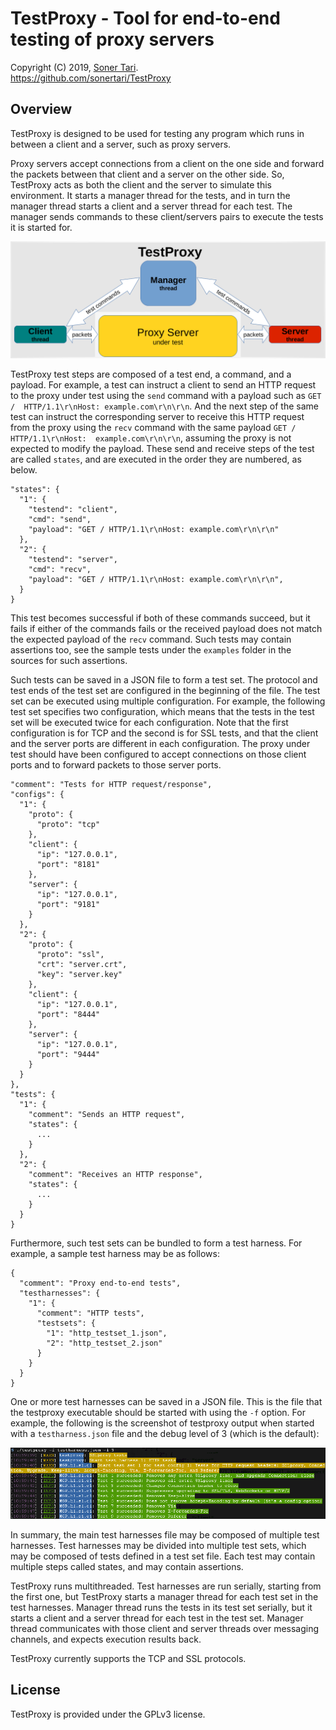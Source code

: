 # TestProxy - Tool for end-to-end testing of proxy servers

Copyright (C) 2019, [Soner Tari](http://comixwall.org).  
https://github.com/sonertari/TestProxy

## Overview

TestProxy is designed to be used for testing any program which runs in between 
a client and a server, such as proxy servers.

Proxy servers accept connections from a client on the one side and forward the 
packets between that client and a server on the other side. So, TestProxy acts 
as both the client and the server to simulate this environment. It starts a 
manager thread for the tests, and in turn the manager thread starts a client 
and a server thread for each test. The manager sends commands to these 
client/servers pairs to execute the tests it is started for.

![Operation Diagram](examples/OperationDiagram.png)

TestProxy test steps are composed of a test end, a command, and a payload. For 
example, a test can instruct a client to send an HTTP request to the proxy 
under test using the `send` command with a payload such as `GET / 
HTTP/1.1\r\nHost: example.com\r\n\r\n`. And the next step of the same test can 
instruct the corresponding server to receive this HTTP request from the proxy 
using the `recv` command with the same payload `GET / HTTP/1.1\r\nHost: 
example.com\r\n\r\n`, assuming the proxy is not expected to modify the 
payload. These send and receive steps of the test are called `states`, and are 
executed in the order they are numbered, as below.

```
"states": {
  "1": {
    "testend": "client",
    "cmd": "send",
    "payload": "GET / HTTP/1.1\r\nHost: example.com\r\n\r\n"
  },
  "2": {
    "testend": "server",
    "cmd": "recv",
    "payload": "GET / HTTP/1.1\r\nHost: example.com\r\n\r\n",
  }
}
```

This test becomes successful if both of these commands succeed, but it fails 
if either of the commands fails or the received payload does not match the 
expected payload of the `recv` command. Such tests may contain assertions too, 
see the sample tests under the `examples` folder in the sources for such 
assertions.

Such tests can be saved in a JSON file to form a test set. The protocol and 
test ends of the test set are configured in the beginning of the file. The 
test set can be executed using multiple configuration. For example, the 
following test set specifies two configuration, which means that the tests in 
the test set will be executed twice for each configuration. Note that the 
first configuration is for TCP and the second is for SSL tests, and that 
the client and the server ports are different in each configuration. The proxy 
under test should have been configured to accept connections on those client 
ports and to forward packets to those server ports.

```
"comment": "Tests for HTTP request/response",
"configs": {
  "1": {
    "proto": {
      "proto": "tcp"
    },
    "client": {
      "ip": "127.0.0.1",
      "port": "8181"
    },
    "server": {
      "ip": "127.0.0.1",
      "port": "9181"
    }
  },
  "2": {
    "proto": {
      "proto": "ssl",
      "crt": "server.crt",
      "key": "server.key"
    },
    "client": {
      "ip": "127.0.0.1",
      "port": "8444"
    },
    "server": {
      "ip": "127.0.0.1",
      "port": "9444"
    }
  }
},
"tests": {
  "1": {
    "comment": "Sends an HTTP request",
    "states": {
      ...
    }
  },
  "2": {
    "comment": "Receives an HTTP response",
    "states": {
      ...
    }
  }
}
```

Furthermore, such test sets can be bundled to form a test harness. For 
example, a sample test harness may be as follows:

```
{
  "comment": "Proxy end-to-end tests",
  "testharnesses": {
    "1": {
      "comment": "HTTP tests",
      "testsets": {
        "1": "http_testset_1.json",
        "2": "http_testset_2.json"
      }
    }
  }
}
```

One or more test harnesses can be saved in a JSON file. This is the file that 
the testproxy executable should be started with using the `-f` option. For 
example, the following is the screenshot of testproxy output when started with 
a `testharness.json` file and the debug level of 3 (which is the default):

![Sample Output](examples/SampleOutput.png)

In summary, the main test harnesses file may be composed of multiple test 
harnesses. Test harnesses may be divided into multiple test sets, which may be 
composed of tests defined in a test set file. Each test may contain multiple 
steps called states, and may contain assertions.

TestProxy runs multithreaded. Test harnesses are run serially, starting from 
the first one, but TestProxy starts a manager thread for each test set in the 
test harnesses. Manager thread runs the tests in its test set serially, but it 
starts a client and a server thread for each test in the test set. Manager 
thread communicates with those client and server threads over messaging 
channels, and expects execution results back.

TestProxy currently supports the TCP and SSL protocols.

## License

TestProxy is provided under the GPLv3 license.
